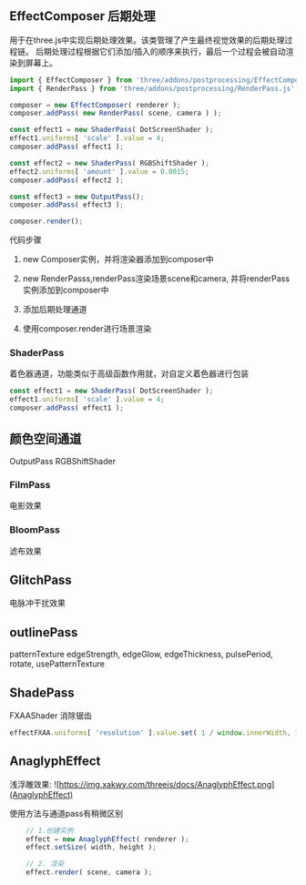 ## EffectComposer 后期处理
用于在three.js中实现后期处理效果。该类管理了产生最终视觉效果的后期处理过程链。 后期处理过程根据它们添加/插入的顺序来执行，最后一个过程会被自动渲染到屏幕上。

```js
import { EffectComposer } from 'three/addons/postprocessing/EffectComposer.js';
import { RenderPass } from 'three/addons/postprocessing/RenderPass.js';

composer = new EffectComposer( renderer );
composer.addPass( new RenderPass( scene, camera ) );

const effect1 = new ShaderPass( DotScreenShader );
effect1.uniforms[ 'scale' ].value = 4;
composer.addPass( effect1 );

const effect2 = new ShaderPass( RGBShiftShader );
effect2.uniforms[ 'amount' ].value = 0.0015;
composer.addPass( effect2 );

const effect3 = new OutputPass();
composer.addPass( effect3 );

composer.render();

```

代码步骤
1. new Composer实例，并将渲染器添加到composer中

2. new RenderPasss,renderPass渲染场景scene和camera, 并将renderPass实例添加到composer中

3. 添加后期处理通道

4. 使用composer.render进行场景渲染


### ShaderPass

着色器通道，功能类似于高级函数作用就，对自定义着色器进行包装

```js
const effect1 = new ShaderPass( DotScreenShader );
effect1.uniforms[ 'scale' ].value = 4;
composer.addPass( effect1 );
```

## 颜色空间通道
OutputPass
RGBShiftShader

### FilmPass 
电影效果

### BloomPass
滤布效果

## GlitchPass
电脉冲干扰效果

## outlinePass
patternTexture
edgeStrength,
edgeGlow,
edgeThickness,
pulsePeriod,
rotate,
usePatternTexture

## ShadePass
FXAAShader
消除锯齿
```js
effectFXAA.uniforms[ 'resolution' ].value.set( 1 / window.innerWidth, 1 / window.innerHeight );

```

## AnaglyphEffect
浅浮雕效果:
![https://img.xakwy.com/threejs/docs/AnaglyphEffect.png](AnaglyphEffect)

使用方法与通道pass有稍微区别
```js
    // 1.创建实例
    effect = new AnaglyphEffect( renderer );
    effect.setSize( width, height );

    // 2. 渲染
    effect.render( scene, camera );
```